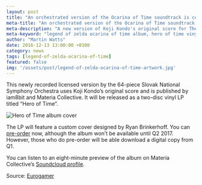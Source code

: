 ```yaml
---
layout: post
title: "An orchestrated version of the Ocarina of Time soundtrack is coming to vinyl"
meta-title: "An orchestrated version of the Ocarina of Time soundtrack is coming to vinyl"
meta-description: "A new version of Koji Kondo's original score for The Legend of Zelda: Ocarina of Time by the Slovak National Symphony Orchestra will be released on vinyl in 2017."
meta-keyword: "legend of zelda ocarina of time album, hero of time vinyl lp, slovak national symphony orchestra, iam8bit, materia collective"
author: "Martin Watts"
date: 2016-12-13 13:00:00 +0100
category: news
tags: [legend-of-zelda-ocarina-of-time]
featured: false
img: '/assets/post/legend-of-zelda-ocarina-of-time-artwork.jpg'
---
```

This newly recorded licensed version by the 64-piece Slovak National Symphony Orchestra uses Koji Kondo’s original score and is published by iam8bit and Materia Collective. It will be released as a two-disc vinyl LP titled “Hero of Time”.

![Hero of Time album cover](http://cdn.shopify.com/s/files/1/0580/0965/t/2/assets/HeroofTime-Animation.gif?1700307559303625987)

The LP will feature a custom cover designed by Ryan Brinkerhoff. You can [pre-order](http://store.iam8bit.com/products/hero-of-time-2xlp-the-legend-of-zelda-ocarina-of-time) now, although the album won’t be available until Q2 2017. However, those who do pre-order will be able download a digital copy from Q1.

You can listen to an eight-minute preview of the album on Materia Collective’s [Soundcloud profile](https://soundcloud.com/materiacollective/hero-of-time-preview).

Source: [Eurogamer](http://www.eurogamer.net/articles/2016-12-12-ocarina-of-times-soundtrack-is-getting-the-snazzy-vinyl-treatment)
